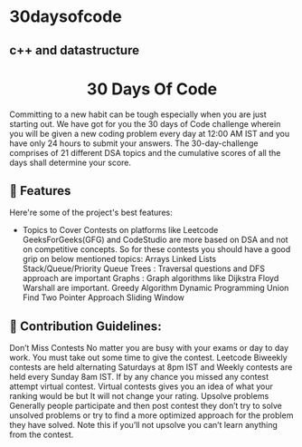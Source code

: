 # 30daysofcode
## c++ and datastructure

<h1 align="center" id="title">30 Days Of Code</h1>

<p id="description">Committing to a new habit can be tough especially when you are just starting out. We have got for you the 30 days of Code challenge wherein you will be given a new coding problem every day at 12:00 AM IST and you have only 24 hours to submit your answers. The 30-day-challenge comprises of 21 different DSA topics and the cumulative scores of all the days shall determine your score.</p>

  
  
<h2>🧐 Features</h2>

Here're some of the project's best features:

*   Topics to Cover Contests on platforms like Leetcode GeeksForGeeks(GFG) and CodeStudio are more based on DSA and not on competitive concepts. So for these contests you should have a good grip on below mentioned topics: Arrays Linked Lists Stack/Queue/Priority Queue Trees : Traversal questions and DFS approach are important Graphs : Graph algorithms like Dijkstra Floyd Warshall are important. Greedy Algorithm Dynamic Programming Union Find Two Pointer Approach Sliding Window

<h2>🍰 Contribution Guidelines:</h2>

Don’t Miss Contests No matter you are busy with your exams or day to day work. You must take out some time to give the contest. Leetcode Biweekly contests are held alternating Saturdays at 8pm IST and Weekly contests are held every Sunday 8am IST. If by any chance you missed any contest attempt virtual contest. Virtual contests gives you an idea of what your ranking would be but It will not change your rating. Upsolve problems Generally people participate and then post contest they don’t try to solve unsolved problems or try to find a more optimized approach for the problem they have solved. Note this if you’ll not upsolve you can’t learn anything from the contest.
